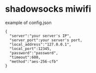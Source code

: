 shadowsocks miwifi
==================

example of config.json

    {
      "server":"your server's IP",
      "server_port":your server's port,
      "local_address":"127.0.0.1",
      "local_port":12345,
      "password":"password",
      "timeout":600,
      "method":"aes-256-cfb"
    }
